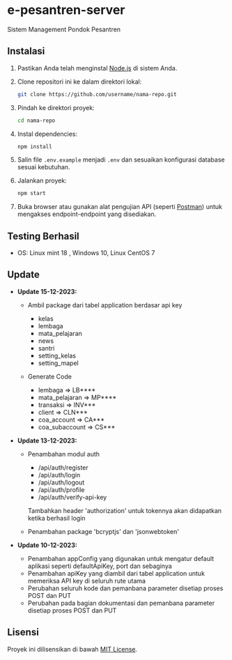 # e-pesantren-server
Sistem Management Pondok Pesantren

## Instalasi

1. Pastikan Anda telah menginstal [Node.js](https://nodejs.org/) di sistem Anda.
2. Clone repositori ini ke dalam direktori lokal:

    ```bash
    git clone https://github.com/username/nama-repo.git
    ```

3. Pindah ke direktori proyek:

    ```bash
    cd nama-repo
    ```

4. Instal dependencies:

    ```bash
    npm install
    ```

5. Salin file `.env.example` menjadi `.env` dan sesuaikan konfigurasi database sesuai kebutuhan.

6. Jalankan proyek:

    ```bash
    npm start
    ```

7. Buka browser atau gunakan alat pengujian API (seperti [Postman](https://www.postman.com/)) untuk mengakses endpoint-endpoint yang disediakan.

## Testing Berhasil
- OS: Linux mint 18 , Windows 10, Linux CentOS 7

## Update

- **Update 15-12-2023:**
   - Ambil package dari tabel application berdasar api key

      - kelas
      - lembaga
      - mata_pelajaran
      - news
      - santri
      - setting_kelas
      - setting_mapel

   - Generate Code

      - lembaga => LB****
      - mata_pelajaran => MP****
      - transaksi => INV***
      - client => CLN***
      - coa_account => CA***
      - coa_subaccount => CS***


- **Update 13-12-2023:**
  - Penambahan modul auth
    - /api/auth/register
    - /api/auth/login
    - /api/auth/logout
    - /api/auth/profile
    - /api/auth/verify-api-key

    Tambahkan header 'authorization' untuk tokennya akan didapatkan ketika berhasil login

  - Penambahan package 'bcryptjs' dan 'jsonwebtoken'

- **Update 10-12-2023:**
  - Penambahan appConfig yang digunakan untuk mengatur default aplikasi seperti defaultApiKey, port dan sebaginya
  - Penambahan apiKey yang diambil dari tabel application untuk memeriksa API key di seluruh rute utama
  - Perubahan seluruh kode dan pemanbana parameter disetiap proses POST dan PUT
  - Perubahan pada bagian dokumentasi dan pemanbana parameter disetiap proses POST dan PUT


## Lisensi

Proyek ini dilisensikan di bawah [MIT License](LICENSE).
